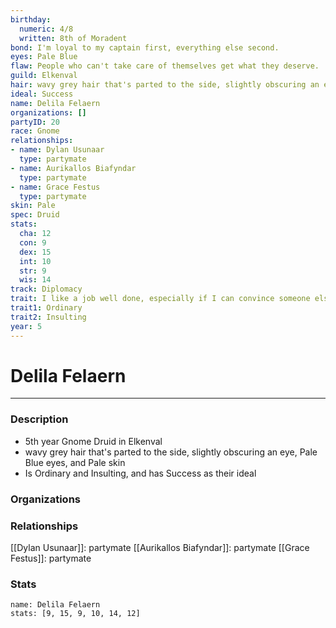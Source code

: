 ```yaml
---
birthday:
  numeric: 4/8
  written: 8th of Moradent
bond: I'm loyal to my captain first, everything else second.
eyes: Pale Blue
flaw: People who can't take care of themselves get what they deserve.
guild: Elkenval
hair: wavy grey hair that's parted to the side, slightly obscuring an eye
ideal: Success
name: Delila Felaern
organizations: []
partyID: 20
race: Gnome
relationships:
- name: Dylan Usunaar
  type: partymate
- name: Aurikallos Biafyndar
  type: partymate
- name: Grace Festus
  type: partymate
skin: Pale
spec: Druid
stats:
  cha: 12
  con: 9
  dex: 15
  int: 10
  str: 9
  wis: 14
track: Diplomacy
trait: I like a job well done, especially if I can convince someone else to do it.
trait1: Ordinary
trait2: Insulting
year: 5
---
```

# Delila Felaern
---
### Description
- 5th year Gnome Druid in Elkenval
- wavy grey hair that's parted to the side, slightly obscuring an eye, Pale Blue eyes, and Pale skin
- Is Ordinary and Insulting, and has Success as their ideal

### Organizations
### Relationships
[[Dylan Usunaar]]: partymate
[[Aurikallos Biafyndar]]: partymate
[[Grace Festus]]: partymate
### Stats
```statblock
name: Delila Felaern
stats: [9, 15, 9, 10, 14, 12]
```